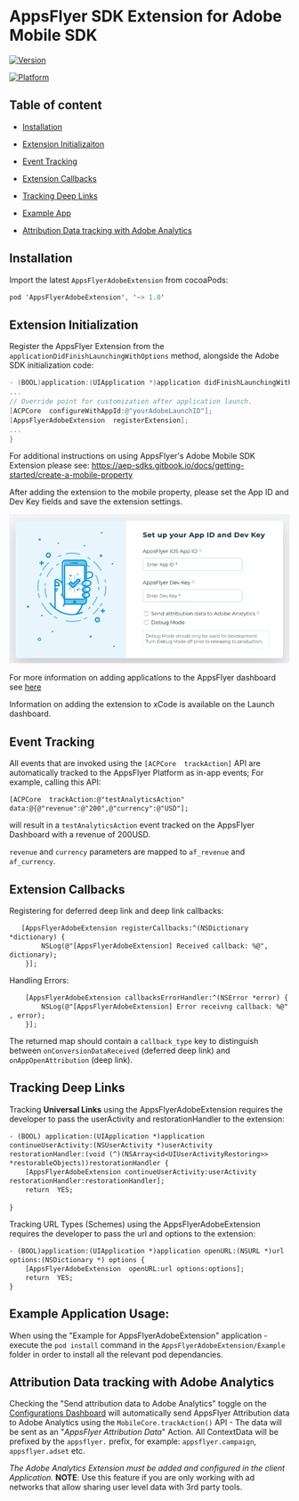 

# AppsFlyer SDK Extension for Adobe Mobile SDK

[![Version](https://img.shields.io/cocoapods/v/AppsFlyerAdobeExtension.svg?style=flat)](https://cocoapods.org/pods/AppsFlyerAdobeExtension)

[![Platform](https://img.shields.io/cocoapods/p/AppsFlyerAdobeExtension.svg?style=flat)](https://cocoapods.org/pods/AppsFlyerAdobeExtension)

## Table of content
- [Installation](#installation)
- [Extension Initializaiton](#initialization)

- [Event Tracking](#eventTracking)

- [Extension Callbacks](#callbacks)

- [Tracking Deep Links](#deeplinks)

- [Example App](#example)

- [Attribution Data tracking with Adobe Analytics](#analyticsPostback)

## <a id="installation">  Installation

Import the latest `AppsFlyerAdobeExtension` from cocoaPods:
```objectivec
pod 'AppsFlyerAdobeExtension', '~> 1.0'
```
## <a id="initialization"> Extension Initialization
Register the AppsFlyer Extension from the `applicationDidFinishLaunchingWithOptions` method, alongside the Adobe SDK initialization code:
```objectivec
- (BOOL)application:(UIApplication *)application didFinishLaunchingWithOptions :(NSDictionary *)launchOptions {
...
// Override point for customization after application launch.
[ACPCore  configureWithAppId:@"yourAdobeLaunchID"];
[AppsFlyerAdobeExtension  registerExtension];
...
}
```


For additional instructions on using AppsFlyer's Adobe Mobile SDK Extension please see: https://aep-sdks.gitbook.io/docs/getting-started/create-a-mobile-property

After adding the extension to the mobile property, please set the App ID and Dev Key fields and save the extension settings.

![AppsFlyerAdobeSDK](https://github.com/AppsFlyerSDK/AppsFlyerAdobeExtension/blob/master/gitresources/img.png)

For more information on adding applications to the AppsFlyer dashboard see [here](https://support.appsflyer.com/hc/en-us/articles/207377436-Adding-a-New-App-to-the-AppsFlyer-Dashboard)



Information on adding the extension to xCode is available on the Launch dashboard.


## <a id="eventTracking"> Event Tracking
All events that are invoked using the `[ACPCore  trackAction]` API are automatically tracked to the AppsFlyer Platform as in-app events; For example, calling this API:
```
[ACPCore  trackAction:@"testAnalyticsAction" data:@{@"revenue":@"200",@"currency":@"USD"];
```
will result in a `testAnalyticsAction` event tracked on the AppsFlyer Dashboard with a revenue of 200USD.

 `revenue` and `currency` parameters are mapped to `af_revenue` and `af_currency`.


## <a id="callbacks"> Extension Callbacks
 Registering for deferred deep link and deep link callbacks:
```
   [AppsFlyerAdobeExtension registerCallbacks:^(NSDictionary *dictionary) {
        NSLog(@"[AppsFlyerAdobeExtension] Received callback: %@", dictionary);
    }];
```
Handling Errors:
```
    [AppsFlyerAdobeExtension callbacksErrorHandler:^(NSError *error) {
        NSLog(@"[AppsFlyerAdobeExtension] Error receivng callback: %@" , error);
    }];
``` 
The returned map should contain a `callback_type` key to distinguish between `onConversionDataReceived` (deferred deep link) and `onAppOpenAttribution`  (deep link).


## <a id="deeplinks"> Tracking Deep Links
Tracking  **Universal Links** using the AppsFlyerAdobeExtension requires the developer to pass the userActivity and restorationHandler to the extension:
```
- (BOOL) application:(UIApplication *)application continueUserActivity:(NSUserActivity *)userActivity restorationHandler:(void (^)(NSArray<id<UIUserActivityRestoring>> *restorableObjects))restorationHandler {
    [AppsFlyerAdobeExtension continueUserActivity:userActivity restorationHandler:restorationHandler];
    return  YES;

}
```

Tracking URL Types (Schemes) using the AppsFlyerAdobeExtension requires the developer to pass the url and options to the extension:
```
- (BOOL)application:(UIApplication *)application openURL:(NSURL *)url options:(NSDictionary *) options {
	[AppsFlyerAdobeExtension  openURL:url options:options];
	return  YES;
}
```

## <a id="example">  Example Application Usage:
When using the "Example for AppsFlyerAdobeExtension" application - execute the `pod install` command  in the `AppsFlyerAdobeExtension/Example` folder in order to install all the relevant pod dependancies.  

## <a id="analyticsPostback"> Attribution Data tracking with Adobe Analytics
Checking the "Send attribution data to Adobe Analytics" toggle on the [Configurations Dashboard](#Initialisation) will automatically send AppsFlyer Attribution data to Adobe Analytics using the `MobileCore.trackAction()` API - The data will be sent as an "*AppsFlyer Attribution Data*" Action.
All ContextData will be prefixed by the `appsflyer.` prefix, for example: `appsflyer.campaign`, `appsflyer.adset` etc.


*The Adobe Analytics Extension must be added and configured in the client Application.*
**NOTE**: Use this feature if you are only working with ad networks that allow sharing user level data with 3rd party tools.

